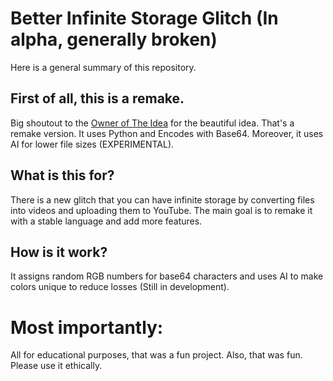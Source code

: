 # Better Infinite Storage Glitch (In alpha, generally broken)

Here is a general summary of this repository.

## First of all, this is a remake.

Big shoutout to the [Owner of The Idea](https://github.com/DvorakDwarf/Infinite-Storage-Glitch) for the beautiful idea.
That's a remake version. It uses Python and Encodes with Base64. Moreover, it uses AI for lower file sizes (EXPERIMENTAL).

## What is this for?

There is a new glitch that you can have infinite storage by converting files into videos and uploading them to YouTube.
The main goal is to remake it with a stable language and add more features.

## How is it work?

It assigns random RGB numbers for base64 characters and uses AI to make colors unique to reduce losses (Still in development).

# Most importantly:

All for educational purposes, that was a fun project. Also, that was fun.
Please use it ethically.

